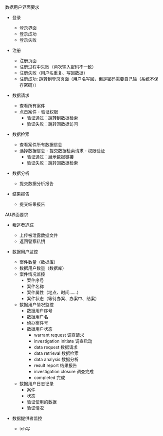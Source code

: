 数据用户界面要求

- 登录
    - 登录界面
    - 登录成功
    - 登录失败

- 注册
    - 注册页面
    - 注册过程中失败（两次输入密码不一致）
    - 注册失败（用户名重复、写回数据）
    - 注册成功: 跳转到登录页面（用户名写回，但是密码需要自己输（系统不保存密码））

- 数据请求
    - 查看所有案件
    - 点击案件 - 验证权限
        - 验证通过：跳转到数据检索
        - 验证失败：跳转回数据访问

- 数据检索
    - 查看案件所有数据信息
    - 选择数据信息 - 提交数据检索请求 - 权限验证
        - 验证通过：展示数据链接
        - 验证失败：跳转回数据检索

- 数据分析
    - 提交数据分析报告

- 结果报告
    - 提交结果报告

AU界面要求

- 叛逃者追踪
    - 上传被泄露数据文件
    - 返回警察私钥

- 数据用户监控
    - 案件数量（数据库）
    - 数据用户数量（数据库）
    - 案件情况监控
        - 案件序号
        - 案件名称
        - 案件属性（地点、时间……）
        - 案件状态（等待办案、办案中、结案）
    - 数据用户情况监控
        - 数据用户序号
        - 数据用户名
        - 侦办案件号
        - 数据用户状态
            - warrant request 调查请求
            - investigation initiate 调查启动
            - data request 数据请求
            - data retrieval 数据检索
            - data analysis 数据分析
            - result report 结果报告
            - investigation closure 调查完成
            - completed 完成
    - 数据用户日志记录
        - 案件
        - 状态
        - 验证使用的数据
        - 验证情况

- 数据提供者监控
    - tch写